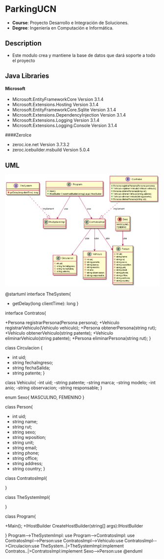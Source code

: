 
# ParkingUCN
- **Course**: Proyecto Desarrollo e Integración de Soluciones.
- **Degree**: Ingeniería en Computación e Informática.

## Description
- Este modulo crea y mantiene la base de datos que dará soporte a todo el proyecto

## Java Libraries
#### Microsoft
- Microsoft.EntityFrameworkCore Version 3.1.4
- Microsoft.Extensions.Hosting Version 3.1.4
- Microsoft.EntityFrameworkCore.Sqlite Version 3.1.4
- Microsoft.Extensions.DependencyInjection Version 3.1.4
- Microsoft.Extensions.Logging Version 3.1.4
- Microsoft.Extensions.Logging.Console Version 3.1.4

####ZeroIce
- zeroc.ice.net Version 3.7.3.2
- zeroc.icebuilder.msbuild Version 5.0.4

## UML

![Screenshot](diagram.png)


@startuml
interface TheSystem{
- getDelay(long clientTime): long
}

interface Contratos{

+Persona registrarPersona(Persona persona);
+Vehiculo registrarVehiculo(Vehiculo vehiculo);
+Persona obtenerPersona(string rut);
+Vehiculo obtenerVehiculo(string patente);
+Vehiculo eliminarVehiculo(string patente);
+Persona eliminarPersona(string rut); 
}

class Circulacion {

- int uid;
- string fechaIngreso;
- string fechaSalida;
- string patente;
}

class Vehiculo{ 
-int uid;
-string patente;
-string marca;
-string modelo;
-int anio;
-string observacion;
-string responsable;
}

enum Sexo{
MASCULINO,
FEMENINO
}

class Person{

- int uid;
- string name; 
- string rut; 
- string sexo; 
- string wposition;
- string unit;
- string email; 
- string phone; 
- string office; 
- string address;
- string country;
}

class ContratosImpl{

}

class TheSystemImpl{

}


class Program{

+Main();
+IHostBuilder CreateHostBuilder(string[] args):IHostBuilder

}
Program-->TheSystemImpl: use
Program-->ContratosImpl: use
ContratosImpl-->Person:use
ContratosImpl-->Vehiculo:use
ContratosImpl-->Circulacion:use
TheSystem..|>TheSystemImpl:implement
Contratos..|>ContratosImpl:implement
Sexo-->Person:use
@enduml